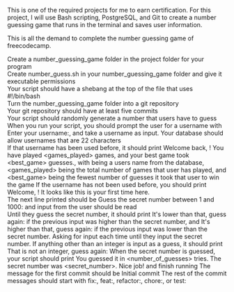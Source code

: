 This is one of the required projects for me to earn certification.
For this project, I will use Bash scripting, PostgreSQL, and Git to create a number guessing game that runs in the terminal and saves user information.

This is all the demand to complete the number guessing game of freecodecamp.

  Create a number_guessing_game folder in the project folder for your program  
  Create number_guess.sh in your number_guessing_game folder and give it executable permissions  
  Your script should have a shebang at the top of the file that uses #!/bin/bash  
  Turn the number_guessing_game folder into a git repository  
  Your git repository should have at least five commits  
  Your script should randomly generate a number that users have to guess  
  When you run your script, you should prompt the user for a username with Enter your username:, and take a username as input. Your database should allow usernames that are 22 characters  
  If that username has been used before, it should print Welcome back, <username>! You have played <games_played> games, and your best game took <best_game> guesses., with <username> being a users name from the database, <games_played> being the total number of games that user has played, and <best_game> being the fewest number of guesses it took that user to win the game
  If the username has not been used before, you should print Welcome, <username>! It looks like this is your first time here.  
  The next line printed should be Guess the secret number between 1 and 1000: and input from the user should be read  
  Until they guess the secret number, it should print It's lower than that, guess again: if the previous input was higher than the secret number, and It's higher than that, guess again: if the previous input was lower than the secret number. Asking for input each time until they input the secret number.
  If anything other than an integer is input as a guess, it should print That is not an integer, guess again:
  When the secret number is guessed, your script should print You guessed it in <number_of_guesses> tries. The secret number was <secret_number>. Nice job! and finish running
  The message for the first commit should be Initial commit
  The rest of the commit messages should start with fix:, feat:, refactor:, chore:, or test:

